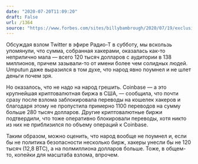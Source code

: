 ```yaml
---
date: "2020-07-20T11:09:20"
draft: False
url: /1364
source: "https://www.forbes.com/sites/billybambrough/2020/07/19/exclusive-twitter-hackers-could-have-stolen-a-whole-lot-more/#272f9f542f84"
---
```


Обсуждая взлом Twitter в эфире Радио-Т в субботу, мы вскользь упомянули, что сумма, собранная хакерами, оказалась как-то неприлично мала — всего 120 тысяч долларов с аудитории в 138 миллионов, причем зазывали-то от имени более чем солидных людей. Umputun даже выразился в том духе, что народ явно поумнел и не шлет деньги почем зря.

Но оказалось, что не надо на народ грешить. Coinbase — а это крупнейшая криптовалютная биржа в США, — сообщила, что почти сразу после взлома заблокировала переводы на кошелек хакеров и благодаря этому не пропустила примерно 1100 переводов на сумму больше 280 тысяч долларов. Другие криптовалютные биржи подтвердили, что тоже оперативно блокировали переводы, хотя никто из них не приблизился по объему операций к Coinbase.

Таким образом, можно оценить, что народ вообще не поумнел и, если бы не политика безопасности несколько бирж, хакеры унесли бы не 120 тысяч (12,8 BTC), а на полмиллиона долларов больше. Тоже, в общем-то, копейки для масштаба взлома, впрочем.
